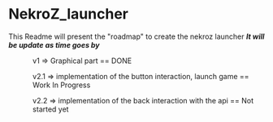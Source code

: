 <h1>NekroZ_launcher</h1>

This Readme will present the "roadmap" to create the nekroz launcher
***It will be update as time goes by***

<ol>

<ul>v1 => Graphical part == DONE</ul>

<ul>v2.1 => implementation of the button interaction, launch game == Work In Progress</ul>

<ul>v2.2 => implementation of the back interaction with the api == Not started yet</ul>

</ol>
